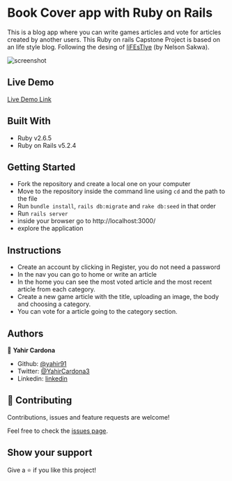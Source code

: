 # Book Cover app with Ruby on Rails

This is a blog app where you can write games articles and vote for articles created by another users.
This Ruby on rails Capstone Project is based on an life style blog. Following the desing of [liFEsTlye](https://www.behance.net/gallery/14554909/liFEsTlye-Mobile-version) (by Nelson Sakwa).

![screenshot](./app/assets/images/app-screenshot.png)

## Live Demo
[Live Demo Link](https://young-ravine-05224.herokuapp.com/)

## Built With

- Ruby v2.6.5
- Ruby on Rails v5.2.4

## Getting Started
- Fork the repository and create a local one on your computer
- Move to the repository inside the command line using `cd` and the path to the file
- Run `bundle install`, `rails db:migrate` and `rake db:seed` in that order
- Run `rails server`
- inside your browser go to http://localhost:3000/
- explore the application

## Instructions
- Create an account by clicking in Register, you do not need a password
- In the nav you can go to home or write an article
- In the home you can see the most voted article and the most recent article from each category.
- Create a new game article with the title, uploading an image, the body and choosing a category.
- You can vote for a article going to the category section.

## Authors

👤 **Yahir Cardona**

- Github: [@yahir91](https://github.com/yahir91)
- Twitter: [@YahirCardona3](https://twitter.com/YahirCardona3)
- Linkedin: [linkedin](https://www.linkedin.com/in/osmar-yahir-cardona-reyes-54b40b1a7/)

## 🤝 Contributing

Contributions, issues and feature requests are welcome!

Feel free to check the [issues page](issues/).

## Show your support

Give a ⭐️ if you like this project!
